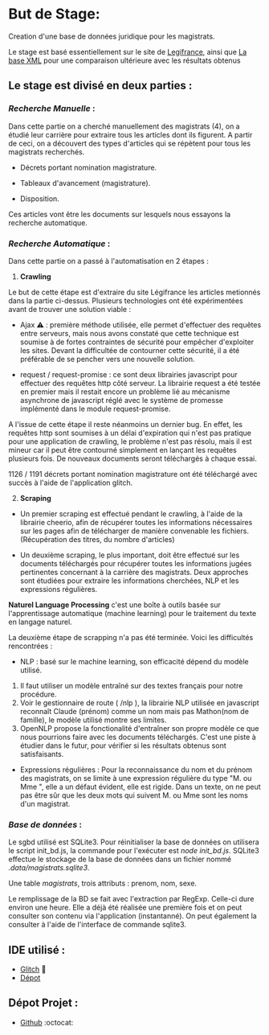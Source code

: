 # But de Stage:

Creation d'une base de données juridique pour les magistrats.


Le stage est basé essentiellement sur le site de [Legifrance](https://www.legifrance.gouv.fr/), ainsi que [La base XML]( https://www.steinertriples.fr/ncohen/data/nominations_JORF/) pour une comparaison ultérieure avec les résultats obtenus 

## Le stage est divisé en deux parties :
 
### *Recherche Manuelle* :

Dans cette partie on a cherché manuellement des magistrats (4), on a étudié leur carrière pour extraire tous les articles dont ils figurent. A partir de ceci, on a découvert des types d'articles qui se répètent pour tous les magistrats recherchés.

- Décrets portant nomination magistrature.

- Tableaux d'avancement (magistrature).

- Disposition.

Ces articles vont être les documents sur lesquels nous essayons la recherche automatique.


### *Recherche Automatique* :
  

Dans cette partie on a passé à l'automatisation en 2 étapes :


 1. **Crawling** 
 
 Le but de cette étape est d'extraire du site Légifrance les articles metionnés dans la partie ci-dessus. Plusieurs technologies ont été expérimentées avant de trouver une solution viable :
 
 - Ajax :warning: : première méthode utilisée, elle permet d'effectuer des requêtes entre serveurs, mais nous avons constaté que cette technique est soumise à de fortes contraintes de sécurité pour empêcher d'exploiter les sites. Devant la difficultée de contourner cette sécurité, il a été préférable de se pencher vers une nouvelle solution.
 
 - request / request-promise : ce sont deux librairies javascript pour effectuer des requêtes http côté serveur. La librairie request a été testée en premier mais il restait encore un problème lié au mécanisme asynchrone de javascript réglé avec le système de promesse implémenté dans le module request-promise.
 
 A l'issue de cette étape il reste néanmoins un dernier bug. En effet, les requêtes http sont soumises à un délai d'expiration qui n'est pas pratique pour une application de crawling, le problème n'est pas résolu, mais il est mineur car il peut être contourné simplement en lançant les requêtes plusieurs fois. De nouveaux documents seront téléchargés à chaque essai.
 
 1126 / 1191 décrets portant nomination magistrature ont été téléchargé avec succès à l'aide de l'application glitch.
 
 2. **Scraping** 
     
 - Un premier scraping est effectué pendant le crawling, à l'aide de la librairie cheerio, afin de récupérer toutes les informations nécessaires sur les pages afin de télécharger de manière convenable les fichiers. (Récupération des titres, du nombre d'articles)
 
 - Un deuxième scraping, le plus important, doit être effectué sur les documents téléchargés pour récupérer toutes les informations jugées pertinentes concernant à la carrière des magistrats. Deux approches sont étudiées pour extraire les informations cherchées, NLP et les expressions régulières.

**Naturel Language Processing** c'est une boîte à outils basée sur l'apprentissage automatique (machine learning) pour le traitement du texte en langage naturel.

La deuxième étape de scrapping n'a pas été terminée. Voici les difficultés rencontrées :

- NLP : basé sur le machine learning, son efficacité dépend du modèle utilisé.
 1. Il faut utiliser un modèle entraîné sur des textes français pour notre procédure.
 2. Voir le gestionnaire de route ( /nlp ), la librairie NLP utilisée en javascript reconnaît Claude (prénom) comme un nom mais pas Mathon(nom de famille), le modèle utilisé montre ses limites.
 3. OpenNLP propose la fonctionalité d'entraîner son propre modèle ce que nous pourrions faire avec les documents téléchargés. C'est une piste à étudier dans le futur, pour vérifier si les résultats obtenus sont satisfaisants.

- Expressions régulières : Pour la reconnaissance du nom et du prénom des magistrats, on se limite à une expression régulière du type "M. ou Mme <nom> <prenom>", elle a un défaut évident, elle est rigide. Dans un texte, on ne peut pas être sûr que les deux mots qui suivent M. ou Mme sont les noms d'un magistrat.
 
 ### *Base de données* :
 
 Le sgbd utilisé est SQLite3. Pour réinitialiser la base de données on utilisera le script init_bd.js, la commande pour l'exécuter est *node init_bd.js*. SQLite3 effectue le stockage de la base de données dans un fichier nommé *.data/magistrats.sqlite3*.
 
 Une table *magistrats*, trois attributs : prenom, nom, sexe.
 
 Le remplissage de la BD se fait avec l'extraction par RegExp. Celle-ci dure environ une heure. Elle a déjà été réalisée une première fois et on peut consulter son contenu via l'application (instantanné). On peut également la consulter à l'aide de l'interface de commande sqlite3.

## IDE utilisé :

- [Glitch](https://glitch.com) :flags:
- [Dépot](https://glitch.com/edit/#!/stage-uvsq2018)

## Dépot Projet :

- [Github](https://github.com/) :octocat:
